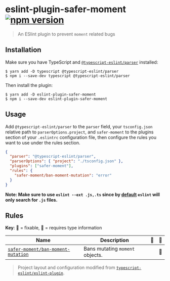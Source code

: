 # eslint-plugin-safer-moment [![npm version](https://img.shields.io/npm/v/eslint-plugin-safer-moment.svg)](https://www.npmjs.com/package/eslint-plugin-safer-moment)

> An ESlint plugin to prevent `moment` related bugs

## Installation

Make sure you have TypeScript and [`@typescript-eslint/parser`](https://github.com/typescript-eslint/typescript-eslint/blob/master/packages/parser/README.md) installed:

```console
$ yarn add -D typescript @typescript-eslint/parser
$ npm i --save-dev typescript @typescript-eslint/parser
```

Then install the plugin:

```console
$ yarn add -D eslint-plugin-safer-moment
$ npm i --save-dev eslint-plugin-safer-moment
```

## Usage

Add `@typescript-eslint/parser` to the `parser` field, your `tsconfig.json` relative path to `parserOptions.project`, and `safer-moment` to the plugins section of your `.eslintrc` configuration file, then configure the rules you want to use under the rules section.

```json
{
  "parser": "@typescript-eslint/parser",
  "parserOptions": { "project": "./tsconfig.json" },
  "plugins": ["safer-moment"],
  "rules": {
    "safer-moment/ban-moment-mutation": "error"
  }
}
```

**Note: Make sure to use `eslint --ext .js,.ts` since by [default](https://eslint.org/docs/user-guide/command-line-interface#--ext) `eslint` will only search for `.js` files.**

## Rules

**Key**: :wrench: = fixable, :thought_balloon: = requires type information

| Name                                                                      | Description                     | :wrench: | :thought_balloon: |
| ------------------------------------------------------------------------- | ------------------------------- | -------- | ----------------- |
| [`safer-moment/ban-moment-mutation`](./docs/rules/ban-moment-mutation.md) | Bans mutating `moment` objects. |          | :thought_balloon: |

> Project layout and configuration modified from [`typescript-eslint/eslint-plugin`](https://github.com/typescript-eslint/typescript-eslint/tree/26d71b57fbff013b9c9434c96e2ba98c6c541259/packages/eslint-plugin).
